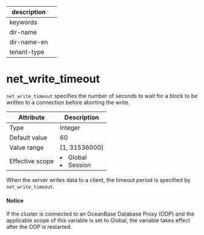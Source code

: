 | description ||
|---|---|
| keywords ||
| dir-name ||
| dir-name-en ||
| tenant-type ||

# net_write_timeout

`net_write_timeout` specifies the number of seconds to wait for a block to be written to a connection before aborting the write.

| **Attribute** | **Description** |
|--------|------------------------------------------------------------------------------------------------------------|
| Type | Integer |
| Default value | 60 |
| Value range | \[1, 31536000\] |
| Effective scope | <li> Global   <li> Session |

When the server writes data to a client, the timeout period is specified by `net_write_timeout`.

<main id="notice" type='notice'>
    <h4>Notice</h4>
    <p>If the cluster is connected to an OceanBase Database Proxy (ODP) and the applicable scope of this variable is set to Global, the variable takes effect after the ODP is restarted. </p>
</main>
